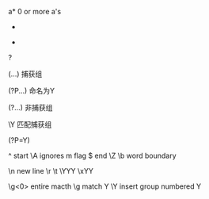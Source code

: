 

a*  0 or more a's

*

+

?

(...)  捕获组

(?P<Y>...) 命名为Y

(?...) 非捕获组

\Y  匹配捕获组

(?P=Y)

^ start
\A ignores m flag
$ end
\Z
\b word boundary


\n new line
\r
\t
\YYY
\xYY

\g<0> entire macth
\g<Y> match Y
\Y insert group numbered Y
